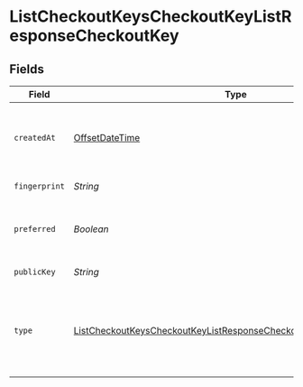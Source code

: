 # ListCheckoutKeysCheckoutKeyListResponseCheckoutKey


## Fields

| Field                                                                                                                                                             | Type                                                                                                                                                              | Required                                                                                                                                                          | Description                                                                                                                                                       | Example                                                                                                                                                           |
| ----------------------------------------------------------------------------------------------------------------------------------------------------------------- | ----------------------------------------------------------------------------------------------------------------------------------------------------------------- | ----------------------------------------------------------------------------------------------------------------------------------------------------------------- | ----------------------------------------------------------------------------------------------------------------------------------------------------------------- | ----------------------------------------------------------------------------------------------------------------------------------------------------------------- |
| `createdAt`                                                                                                                                                       | [OffsetDateTime](https://docs.oracle.com/javase/8/docs/api/java/time/OffsetDateTime.html)                                                                         | :heavy_check_mark:                                                                                                                                                | The date and time the checkout key was created.                                                                                                                   | 2015-09-21T17:29:21.042Z                                                                                                                                          |
| `fingerprint`                                                                                                                                                     | *String*                                                                                                                                                          | :heavy_check_mark:                                                                                                                                                | An SSH key fingerprint.                                                                                                                                           | c9:0b:1c:4f:d5:65:56:b9:ad:88:f9:81:2b:37:74:2f                                                                                                                   |
| `preferred`                                                                                                                                                       | *Boolean*                                                                                                                                                         | :heavy_check_mark:                                                                                                                                                | A boolean value that indicates if this key is preferred.                                                                                                          | true                                                                                                                                                              |
| `publicKey`                                                                                                                                                       | *String*                                                                                                                                                          | :heavy_check_mark:                                                                                                                                                | A public SSH key.                                                                                                                                                 | ssh-rsa ...                                                                                                                                                       |
| `type`                                                                                                                                                            | [ListCheckoutKeysCheckoutKeyListResponseCheckoutKeyCheckoutKeyType](../../models/operations/ListCheckoutKeysCheckoutKeyListResponseCheckoutKeyCheckoutKeyType.md) | :heavy_check_mark:                                                                                                                                                | The type of checkout key. This may be either `deploy-key` or `github-user-key`.                                                                                   | deploy-key                                                                                                                                                        |